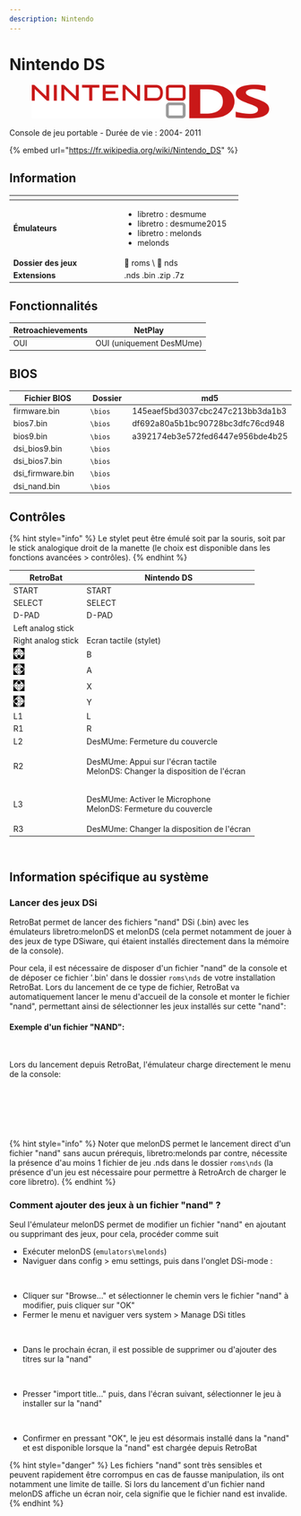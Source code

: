 ```yaml
---
description: Nintendo
---
```


# Nintendo DS

<div align="left">

<figure><img src="https://raw.githubusercontent.com/fabricecaruso/es-theme-carbon/master/art/logos/nds.svg" alt=""><figcaption></figcaption></figure>

</div>

Console de jeu portable - Durée de vie : 2004- 2011

{% embed url="https://fr.wikipedia.org/wiki/Nintendo_DS" %}

## Information

<table data-header-hidden><thead><tr><th width="184"></th><th></th><th data-hidden></th></tr></thead><tbody><tr><td><strong>Émulateurs</strong></td><td><ul><li>libretro : desmume</li><li>libretro : desmume2015</li><li>libretro : melonds</li><li>melonds</li></ul></td><td></td></tr><tr><td><strong>Dossier des jeux</strong></td><td><span data-gb-custom-inline data-tag="emoji" data-code="1f4c1">📁</span> roms \ <span data-gb-custom-inline data-tag="emoji" data-code="1f4c2">📂</span> nds</td><td></td></tr><tr><td><strong>Extensions</strong></td><td>.nds .bin .zip .7z</td><td></td></tr></tbody></table>

## Fonctionnalités

| Retroachievements | NetPlay                  |
| ----------------- | ------------------------ |
| OUI               | OUI (uniquement DesMUme) |

## BIOS

<table><thead><tr><th width="187">Fichier BIOS</th><th width="98">Dossier</th><th>md5</th></tr></thead><tbody><tr><td>firmware.bin</td><td><code>\bios</code></td><td>145eaef5bd3037cbc247c213bb3da1b3</td></tr><tr><td>bios7.bin</td><td><code>\bios</code></td><td>df692a80a5b1bc90728bc3dfc76cd948</td></tr><tr><td>bios9.bin</td><td><code>\bios</code></td><td>a392174eb3e572fed6447e956bde4b25</td></tr><tr><td>dsi_bios9.bin</td><td><code>\bios</code></td><td></td></tr><tr><td>dsi_bios7.bin</td><td><code>\bios</code></td><td></td></tr><tr><td>dsi_firmware.bin</td><td><code>\bios</code></td><td></td></tr><tr><td>dsi_nand.bin</td><td><code>\bios</code></td><td></td></tr></tbody></table>

## Contrôles

{% hint style="info" %}
Le stylet peut être émulé soit par la souris, soit par le stick analogique droit de la manette (le choix est disponible dans les fonctions avancées > contrôles).
{% endhint %}

| RetroBat                                                                           | Nintendo DS                                                                             |
| ---------------------------------------------------------------------------------- | --------------------------------------------------------------------------------------- |
| START                                                                              | START                                                                                   |
| SELECT                                                                             | SELECT                                                                                  |
| D-PAD                                                                              | D-PAD                                                                                   |
| Left analog stick                                                                  |                                                                                         |
| Right analog stick                                                                 | Ecran tactile (stylet)                                                                  |
| ![A](<../../../../.gitbook/assets/image (19).png>)                                 | B                                                                                       |
| ![B](<../../../../.gitbook/assets/image (6).png>)                                  | A                                                                                       |
| <img src="../../../../.gitbook/assets/image (34).png" alt="" data-size="original"> | X                                                                                       |
| <img src="../../../../.gitbook/assets/image (32).png" alt="" data-size="line">     | Y                                                                                       |
| L1                                                                                 | L                                                                                       |
| R1                                                                                 | R                                                                                       |
| L2                                                                                 | DesMUme: Fermeture du couvercle                                                         |
| R2                                                                                 | <p>DesMUme: Appui sur l'écran tactile<br>MelonDS: Changer la disposition de l'écran</p> |
| L3                                                                                 | <p>DesMUme: Activer le Microphone<br>MelonDS: Fermeture du couvercle</p>                |
| R3                                                                                 | DesMUme: Changer la disposition de l'écran                                              |

<div align="left">

<figure><img src="https://i.imgur.com/5Fa7LxI.png" alt=""><figcaption></figcaption></figure>

</div>

## Information spécifique au système

### Lancer des jeux DSi

RetroBat permet de lancer des fichiers "nand" DSi (.bin) avec les émulateurs libretro:melonDS et melonDS (cela permet notamment de jouer à des jeux de type DSiware, qui étaient installés directement dans la mémoire de la console).

Pour cela, il est nécessaire de disposer d'un fichier "nand" de la console et de déposer ce fichier '.bin' dans le dossier `roms\nds` de votre installation RetroBat. Lors du lancement de ce type de fichier, RetroBat va automatiquement lancer le menu d'accueil de la console et monter le fichier "nand", permettant ainsi de sélectionner les jeux installés sur cette "nand":

#### Exemple d'un fichier "NAND":

<div align="left">

<figure><img src="https://i.imgur.com/gzpnw8S.png" alt=""><figcaption></figcaption></figure>

</div>

Lors du lancement depuis RetroBat, l'émulateur charge directement le menu de la console:

<div align="left">

<figure><img src="https://i.imgur.com/m2XG9ZQ.png" alt=""><figcaption></figcaption></figure>

</div>

<div align="left">

<figure><img src="https://i.imgur.com/CUHgynR.png" alt=""><figcaption></figcaption></figure>

</div>

<div align="left">

<figure><img src="https://i.imgur.com/sPQNh6q.png" alt=""><figcaption></figcaption></figure>

</div>

{% hint style="info" %}
Noter que melonDS permet le lancement direct d'un fichier "nand" sans aucun prérequis,  libretro:melonds par contre, nécessite la présence d'au moins 1 fichier de jeu .nds dans le dossier `roms\nds` (la présence d'un jeu est nécessaire pour permettre à RetroArch de charger le core libretro).
{% endhint %}

### Comment ajouter des jeux à un fichier "nand" ?

Seul l'émulateur melonDS permet de modifier un fichier "nand" en ajoutant ou supprimant des jeux, pour cela, procéder comme suit

* Exécuter melonDS (`emulators\melonds`)
* Naviguer dans config > emu settings, puis dans l'onglet DSi-mode :

<div align="left">

<figure><img src="https://i.imgur.com/KlcN2nS.png" alt=""><figcaption></figcaption></figure>

</div>

* Cliquer sur "Browse..." et sélectionner le chemin vers le fichier "nand" à modifier, puis cliquer sur "OK"
* Fermer le menu et naviguer vers system > Manage DSi titles

<div align="left">

<figure><img src="https://i.imgur.com/z8t4zHy.png" alt=""><figcaption></figcaption></figure>

</div>

* Dans le prochain écran, il est possible de supprimer ou d'ajouter des titres sur la "nand"

<div align="left">

<figure><img src="https://i.imgur.com/1Y5RUtd.png" alt=""><figcaption></figcaption></figure>

</div>

* Presser "import title..." puis, dans l'écran suivant, sélectionner le jeu à installer sur la "nand"

<div align="left">

<figure><img src="https://i.imgur.com/tGcMnSu.png" alt=""><figcaption></figcaption></figure>

</div>

* Confirmer en pressant "OK", le jeu est désormais installé dans la "nand" et est disponible lorsque la "nand" est chargée depuis RetroBat

{% hint style="danger" %}
Les fichiers "nand" sont très sensibles et peuvent rapidement être corrompus en cas de fausse manipulation, ils ont notamment une limite de taille. Si lors du lancement d'un fichier nand melonDS affiche un écran noir, cela signifie que le fichier nand est invalide.
{% endhint %}
